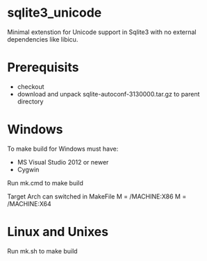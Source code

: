 # sqlite3_unicode

Minimal extenstion for Unicode support in Sqlite3 
with no external dependencies like libicu.


# Prerequisits
* checkout
* download and unpack sqlite-autoconf-3130000.tar.gz to parent directory


# Windows
To make build for Windows must have:
 * MS Visual Studio 2012 or newer
 * Cygwin

Run mk.cmd to make build
 
Target Arch can switched in MakeFile 
M = /MACHINE:X86
M = /MACHINE:X64


# Linux and Unixes
Run mk.sh to make build
